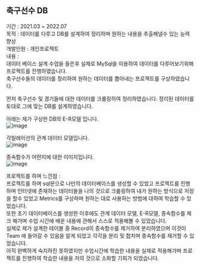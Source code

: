 ## 축구선수 DB 
기간 : 2021.03 ~ 2022.07  
목적 : 데이터를 다루고 DB를 설계하여 정리하며 원하는 내용을 추출해낼수 있는 능력 향상  
개발인원 : 개인프로젝트  
내용 :   
데이터 베이스 설계 수업을 들은후 실제로 MySql을 이용하여 데이터를 다루어보기위해 프로젝트를 진행하였습니다.  
축구선수들의 데이터를 정리하여 원하는 데이터를 뽑아내는 프로젝트를 구상하였습니다.   
  
먼저 축구선수 및 경기들에 대한 데이터를 크롤링하여 정리하였습니다.
정리된 데이터를 토대로 그에 맞는 DB를 설계하였습니다.
  
아래는 제가 구상한 DB의 E-R모델 입니다.  
![image](https://user-images.githubusercontent.com/79950124/203190661-d3a3264f-dcd4-4f5f-8e0a-70acb18383f2.png)
  
각릴레이션의 관계 데이터 모델입니다.  
![image](https://user-images.githubusercontent.com/79950124/203190549-83e4037d-14f8-440d-8a40-c577b7b8b43e.png)

종속함수가 어떤지에 대한 이미지입니다.  
![image](https://user-images.githubusercontent.com/79950124/203190585-8518fd80-f1e6-4b3e-a11e-ccddc18a65dc.png)
  
프로젝트를 하며 느낀점 :   
  프로젝트를 하며 sql문으로 나만의 데이터베이스를 생성할 수 있었고 프로젝트를 진행하며 인터넷에 존재하는 데이터들을 나의 것으로 크롤링하여 내가 원하는 방식으로 저장을 할수 있었고 Metrics를 구상하며 원하는 대로 사용하는 방법에 대하여 학습할 수 있었습니다.  
  또한 초기 데이터베이스를 생성한 이후에도 관계 데이터 모델, E-R모델, 종속함수를 체크 해가며 수업 시간에 배운 내용에 관해서 스스로 적용해볼 수 있었습니다.  
 실제로 제가 설계한 테이블 중 Record의 종속함수를 제거하여 분리하였으며 이것이 Team 에 들어갈 수 있음을 알게 되었고 각각을 분리 및 합치며 종속함수를 제거할 수 있었습니다.  
 아직 완벽하게 숙지하진 못하였지만 수업시간에 학습한 내용을 실제로 적용해가며 프로젝트를 진행하여 학습한 내용을 저의 것으로 소화할 기회가 되었습니다.  
  
